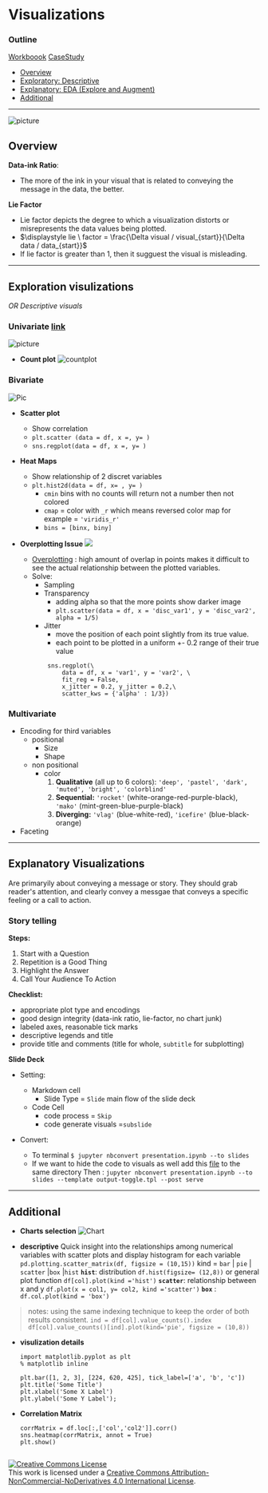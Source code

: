 # Visualizations 

### Outline 
[Workboook](DataVisuals/Data_visual.html)
[CaseStudy]()
<ul>
<li><a href="#LIntro">Overview</a></li>
<li><a href="#L1">Exploratory: Descriptive</a></li>
<li><a href="#L2">Explanatory: EDA (Explore and Augment)</a></li>
<li><a href="#L_add">Additional</a></li>
</ul>

****
![picture](DataVisuals/Mindmap/mindmap_summary.png)
<a id='LIntro'></a>
## Overview 
**Data-ink Ratio**: 
- The more of the ink in your visual that is related to conveying the message in the data, the better.

**Lie Factor**
- Lie factor depicts the degree to which a visualization distorts or misrepresents the data values being plotted.
- $\displaystyle lie \ factor = \frac{\Delta visual / visual_{start}}{\Delta data / data_{start}}$
- If lie factor is greater than 1, then it sugguest the visual is misleading. 


****
<a id='L1'></a>
## Exploration visulizations
  *OR Descriptive visuals*


### Univariate  [link](DataVisuals/Univariate.html)
![picture](DataVisuals/Mindmap/mindmap_unvariate.png)

* **Count plot**
  ![countplot](./DataVisuals/Pics/count_plot.png)
### Bivariate
![Pic](./DataVisuals/Mindmap/mindmap_bivariate.png)

* **Scatter plot**
  -  Show correlation 
  -  `plt.scatter (data = df, x =, y= )`
  -  `sns.regplot(data = df, x =, y= )`

* **Heat Maps**
  -  Show relationship of 2 discret variables 
  -  `plt.hist2d(data = df, x= , y= )`
     -  `cmin`
        bins with no counts will return not a number then not colored
     -  `cmap` = 
        color with `_r` which means reversed color map for example = `'viridis_r'`
     -  `bins = [binx, biny]`

* **Overplotting Issue**
  ![](./DataVisuals/Pics/overlappingissue.png)
  - [Overplotting](https://www.youtube.com/watch?time_continue=153&v=BGqR-nxgMtg&feature=emb_logo) : high amount of overlap in points makes it difficult to see the actual relationship between the plotted variables. 
  - Solve:
    - Sampling 
    - Transparency 
      - adding alpha so that the more points show darker image 
      -  `plt.scatter(data = df, x = 'disc_var1', y = 'disc_var2', alpha = 1/5)`
    - Jitter
      - move the position of each point slightly from its true value. 
      - each point to be plotted in a uniform +- 0.2 range of their true value 
       ```
        sns.regplot(\
            data = df, x = 'var1', y = 'var2', \
            fit_reg = False,
            x_jitter = 0.2, y_jitter = 0.2,\
            scatter_kws = {'alpha' : 1/3})
        ```
  
### Multivariate
- Encoding for third variables 
  - positional 
    - Size 
    - Shape 
  - non positional
    - color 
      1. **Qualitative** (all up to 6 colors): `'deep', 'pastel', 'dark', 'muted', 'bright', 'colorblind'`
      2. **Sequential:** `'rocket'` (white-orange-red-purple-black), `'mako'` (mint-green-blue-purple-black)
      3. **Diverging:** `'vlag'` (blue-white-red), `'icefire'` (blue-black-orange)
- Faceting 
****
<a id='L2'></a>
## Explanatory Visualizations
Are primaryily about conveying a message or story. They should grab reader's attention, and clearly convey a messgae that conveys a specific feeling or a call to action. 

### Story telling 
**Steps:**
1. Start with a Question
2. Repetition is a Good Thing
3. Highlight the Answer
4. Call Your Audience To Action

**Checklist:**
- appropriate plot type and encodings 
- good design integrity (data-ink ratio, lie-factor, no chart junk)
- labeled axes, reasonable tick marks 
- descriptive legends and title
- provide title and comments (title for whole, `subtitle` for subplotting)

**Slide Deck**
- Setting: 
  - Markdown cell
    - Slide Type = `Slide` main flow of the slide deck 
  - Code Cell 
    - code process = `Skip`
    - code generate visuals =`subslide`

- Convert: 
  - To terminal 
    `$ jupyter nbconvert presentation.ipynb --to slides`
  - If we want to hide the code to visuals as well
    add this [file](https://s3.amazonaws.com/video.udacity-data.com/topher/2018/March/5abe98f3_output-toggle/output-toggle.tpl) to the same directory 
    Then : `jupyter nbconvert presentation.ipynb --to slides --template output-toggle.tpl
--post serve`
****
<a id=L_add></a>
## Additional
* **Charts selection** 
  ![Chart](Pics/new_chart.jpeg) 

* **descriptive**
  Quick insight into the relationships among numerical variables with scatter plots and display histogram for each variable
  `pd.plotting.scatter_matrix(df, figsize = (10,15))`
   kind = `bar` | `pie` | `scatter` |`box` |`hist` 
  **`hist`**: distribution   `df.hist(figsize= (12,8))` or general plot function  `df[col].plot(kind ='hist')` 
  **`scatter`**: relationship between x and y `df.plot(x = col1, y= col2, kind ='scatter')` 
  **`box`** : `df.col.plot(kind = 'box')` 
> notes:
> using the same indexing technique to keep the order of both results consistent. 
> `ind = df[col].value_counts().index`
> `df[col].value_counts()[ind].plot(kind='pie', figsize = (10,8))`
* **visulization details**
  ```
  import matplotlib.pyplot as plt 
  % matplotlib inline 

  plt.bar([1, 2, 3], [224, 620, 425], tick_label=['a', 'b', 'c'])
  plt.title('Some Title')
  plt.xlabel('Some X Label')
  plt.ylabel('Some Y Label');
  ```
* **Correlation Matrix** 
  ```
  corrMatrix = df.loc[:,['col','col2']].corr()
  sns.heatmap(corrMatrix, annot = True)
  plt.show()


<a rel="license" href="http://creativecommons.org/licenses/by-nc-nd/4.0/"><img alt="Creative Commons License" style="border-width:0" src="https://i.creativecommons.org/l/by-nc-nd/4.0/88x31.png" /></a><br />This work is licensed under a <a rel="license" href="http://creativecommons.org/licenses/by-nc-nd/4.0/">Creative Commons Attribution-NonCommercial-NoDerivatives 4.0 International License</a>.